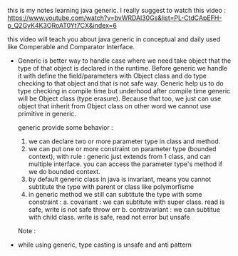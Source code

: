 this is my notes learning java generic. I really suggest to watch this video :
https://www.youtube.com/watch?v=bvWRDAl30Gs&list=PL-CtdCApEFH-p_Q2GyK4K3ORoAT0Yt7CX&index=6

this video will teach you about java generic in conceptual and daily used like Comperable and Comparator Interface.

- Generic is better way to handle case where we need take object that the type of that object is declared in the runtime. Before generic we handle it with define the field/parameters with Object class and do type checking to that object and that is not safe way. Generic help us to do type checking in compile time but underhood after compile time generic will be Object class (type erasure). Because that too, we just can use object that inherit from Object class on other word we cannot use primitive in generic.

  generic provide some behavior :

  1. we can declare two or more parameter type in class and method.
  2. we can put one or more constraint  on parameter type (bounded context), with rule : generic just extends from 1 class, and can multiple interface. you can access the parameter type's method if we do bounded context.
  3. by default generic class in java is invariant, means you cannot subtitute the type with parent or class like polymorfisme
  4. in generic method we still can subtitute the type with some constraint :
  a. covariant : we can subtitute with super class. read is safe, write is not safe throw err
  b. contravariant : we can subtitue with child class. write is safe, read not error but unsafe
  
  Note : 
- while using generic, type casting is unsafe and anti pattern
